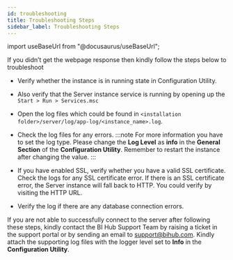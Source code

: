 ```yaml
---
id: troubleshooting
title: Troubleshooting Steps
sidebar_label: Troubleshooting Steps
---
```


import useBaseUrl from "@docusaurus/useBaseUrl";

If you didn’t get the webpage response then kindly follow the steps below to troubleshoot 

* Verify whether the instance is in running state in Configuration Utility.
* Also verify that the Server instance service is running by opening up the `Start > Run > Services.msc`
* Open the log files which could be found in `<installation folder>/server/log/app-log/<instance_name>.log`.
* Check the log files for any errors. 
:::note
For more information you have to set the log type. Please change the **Log Level** as **info** in the **General Section** of the **Configuration Utility**.
Remember to restart the instance after changing the value.
:::

* If you have enabled SSL, verify whether you have a valid SSL certificate. Check the logs for any SSL certificate error. If there is an SSL certificate error, the Server instance will fall back to HTTP. You could verify by visiting the HTTP URL.
* Verify the log if there are any database connection errors.
<!-- 6-Oct: Get more steps from Mohan -->

If you are not able to successfully connect to the server after following these steps, kindly contact the BI Hub Support Team by raising a ticket in the support portal or by sending an email to support@bihub.com. Kindly attach the supporting log files with the logger level set to **Info** in the **Configuration Utility**.
